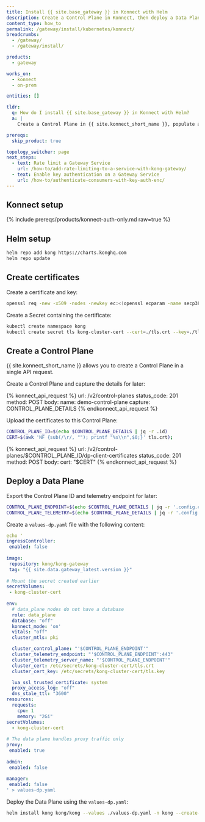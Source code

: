 ```yaml
---
title: Install {{ site.base_gateway }} in Konnect with Helm
description: Create a Control Plane in Konnect, then deploy a Data Plane to your Kubernetes cluster using Helm.
content_type: how_to
permalink: /gateway/install/kubernetes/konnect/
breadcrumbs:
  - /gateway/
  - /gateway/install/

products:
  - gateway

works_on:
  - konnect
  - on-prem

entities: []

tldr:
  q: How do I install {{ site.base_gateway }} in Konnect with Helm?
  a: |
    Create a Control Plane in {{ site.konnect_short_name }}, populate a `values.yaml` file with the Control Plane details, and run `helm install kong kong/kong --values ./values.yaml -n kong --create-namespace`.

prereqs:
  skip_product: true

topology_switcher: page
next_steps:
  - text: Rate limit a Gateway Service
    url: /how-to/add-rate-limiting-to-a-service-with-kong-gateway/
  - text: Enable key authentication on a Gateway Service
    url: /how-to/authenticate-consumers-with-key-auth-enc/
---
```


## Konnect setup

{% include prereqs/products/konnect-auth-only.md raw=true %}

## Helm setup

```bash
helm repo add kong https://charts.konghq.com
helm repo update
```

## Create certificates

Create a certificate and key:

```bash
openssl req -new -x509 -nodes -newkey ec:<(openssl ecparam -name secp384r1) -keyout ./tls.key -out ./tls.crt -days 1095 -subj "/CN=kong_clustering"
```

Create a Secret containing the certificate:

```bash
kubectl create namespace kong
kubectl create secret tls kong-cluster-cert --cert=./tls.crt --key=./tls.key -n kong
```

## Create a Control Plane

{{ site.konnect_short_name }} allows you to create a Control Plane in a single API request.

Create a Control Plane and capture the details for later:

<!--vale off-->
{% konnect_api_request %}
url: /v2/control-planes
status_code: 201
method: POST
body:
    name: demo-control-plane
capture: CONTROL_PLANE_DETAILS
{% endkonnect_api_request %}
<!--vale on-->

Upload the certificates to this Control Plane:

```bash
CONTROL_PLANE_ID=$(echo $CONTROL_PLANE_DETAILS | jq -r .id)
CERT=$(awk 'NF {sub(/\r/, ""); printf "%s\\n",$0;}' tls.crt);
```

{% konnect_api_request %}
url: /v2/control-planes/$CONTROL_PLANE_ID/dp-client-certificates
status_code: 201
method: POST
body:
    cert: "$CERT"
{% endkonnect_api_request %}

## Deploy a Data Plane

Export the Control Plane ID and telemetry endpoint for later:

```bash
CONTROL_PLANE_ENDPOINT=$(echo $CONTROL_PLANE_DETAILS | jq -r '.config.control_plane_endpoint | sub("https://";"")')
CONTROL_PLANE_TELEMETRY=$(echo $CONTROL_PLANE_DETAILS | jq -r '.config.telemetry_endpoint | sub("https://";"")')
```

Create a `values-dp.yaml` file with the following content:

```yaml
echo '
ingressController:
 enabled: false
  
image:
 repository: kong/kong-gateway
 tag: "{{ site.data.gateway_latest.version }}"
  
# Mount the secret created earlier
secretVolumes:
 - kong-cluster-cert
  
env:
  # data_plane nodes do not have a database
  role: data_plane
  database: "off"
  konnect_mode: 'on'
  vitals: "off"
  cluster_mtls: pki

  cluster_control_plane: "'$CONTROL_PLANE_ENDPOINT'"
  cluster_telemetry_endpoint: "'$CONTROL_PLANE_ENDPOINT':443"
  cluster_telemetry_server_name: "'$CONTROL_PLANE_ENDPOINT'"
  cluster_cert: /etc/secrets/kong-cluster-cert/tls.crt
  cluster_cert_key: /etc/secrets/kong-cluster-cert/tls.key

  lua_ssl_trusted_certificate: system
  proxy_access_log: "off"
  dns_stale_ttl: "3600"
resources:
  requests:
    cpu: 1
    memory: "2Gi"
secretVolumes:
  - kong-cluster-cert
  
# The data plane handles proxy traffic only
proxy:
 enabled: true
  
admin:
 enabled: false
  
manager:
 enabled: false
' > values-dp.yaml
```

Deploy the Data Plane using the `values-dp.yaml`:

```bash
helm install kong kong/kong --values ./values-dp.yaml -n kong --create-namespace
```